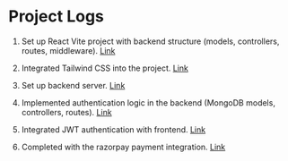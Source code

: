 # Project Logs

1. Set up React Vite project with backend structure (models, controllers, routes, middleware). [Link](https://github.com/YashChavanWeb/__open-source-project__MERN-starter-package/tree/94634316c0b845d71540fa9b945db45de8095a16)

2. Integrated Tailwind CSS into the project. [Link](https://github.com/YashChavanWeb/__open-source-project__MERN-starter-package/tree/e6d9ee0e2fb654f26d5162246ccd6874ea12a836)

3. Set up backend server. [Link](https://github.com/YashChavanWeb/__open-source-project__MERN-starter-package/tree/7a61c5b187402c247b0e11a17dc064cbf6a2f54c)

4. Implemented authentication logic in the backend (MongoDB models, controllers, routes). [Link](https://github.com/YashChavanWeb/__open-source-project__MERN-starter-package/tree/26e085ed95222bf2517ad30eb1ebb7488ba02a16)

5. Integrated JWT authentication with frontend. [Link](https://github.com/YashChavanWeb/__open-source-project__MERN-starter-package/tree/ea4a0b6a14a1a066b0a507239e8a2297ca50ad1d)

6. Completed with the razorpay payment integration. [Link](https://github.com/YashChavanWeb/__open-source-project__MERN-starter-package/tree/386115b57496909edd6d1e5c0cbde89d94d6cc19)
